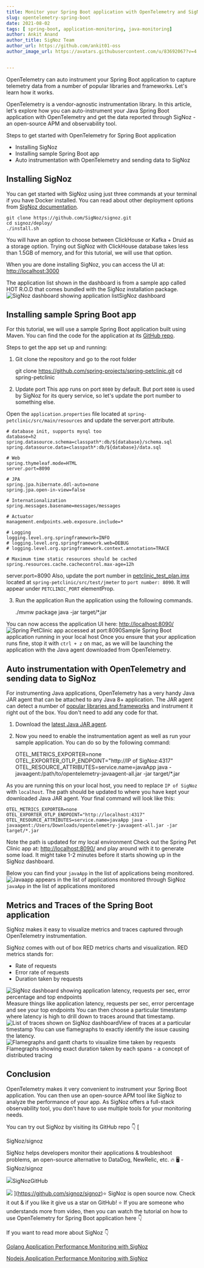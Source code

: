 ```yaml
---
title: Monitor your Spring Boot application with OpenTelemetry and SigNoz
slug: opentelemetry-spring-boot
date: 2021-08-02
tags: [ spring-boot, application-monitoring, java-monitoring]
author: Ankit Anand
author_title: SigNoz Team
author_url: https://github.com/ankit01-oss
author_image_url: https://avatars.githubusercontent.com/u/83692067?v=4


---
```

OpenTelemetry can auto instrument your Spring Boot application to capture telemetry data from a number of popular libraries and frameworks. Let's learn how it works.
<!--truncate-->

OpenTelemetry is a vendor-agnostic instrumentation library. In this article, let's explore how you can auto-instrument your Java Spring Boot application with OpenTelemetry and get the data reported through SigNoz - an open-source APM and observability tool.

Steps to get started with OpenTelemetry for Spring Boot application

- Installing SigNoz
- Installing sample Spring Boot app
- Auto instrumentation with OpenTelemetry and sending data to SigNoz

## Installing SigNoz

You can get started with SigNoz using just three commands at your terminal if you have Docker installed. You can read about other deployment options from [SigNoz documentation](https://signoz.io/docs/deployment/requirement/).

    git clone https://github.com/SigNoz/signoz.git
    cd signoz/deploy/
    ./install.sh

You will have an option to choose between ClickHouse or Kafka + Druid as a storage option. Trying out SigNoz with ClickHouse database takes less than 1.5GB of memory, and for this tutorial, we will use that option.

When you are done installing SigNoz, you can access the UI at: [http://localhost:3000](http://localhost:3000/application)

The application list shown in the dashboard is from a sample app called HOT R.O.D that comes bundled with the SigNoz installation package.
![SigNoz dashboard showing application list](/img/blog/2021/08/signoz_dashboard_hc.png)SigNoz dashboard
## Installing sample Spring Boot app

For this tutorial, we will use a sample Spring Boot application built using Maven. You can find the code for the application at its [GitHub repo](https://github.com/spring-projects/spring-petclinic).

Steps to get the app set up and running:

1. Git clone the repository and go to the root folder

    git clone https://github.com/spring-projects/spring-petclinic.git
    cd spring-petclinic

2. Update port
This app runs on port `8080` by default. But port `8080` is used by SigNoz for its query service, so let's update the port number to something else.

Open the `application.properties` file located at `spring-petclinic/src/main/resources` and update the server.port attribute.

    # database init, supports mysql too
    database=h2
    spring.datasource.schema=classpath*:db/${database}/schema.sql
    spring.datasource.data=classpath*:db/${database}/data.sql
    
    # Web
    spring.thymeleaf.mode=HTML
    server.port=8090
    
    # JPA
    spring.jpa.hibernate.ddl-auto=none
    spring.jpa.open-in-view=false
    
    # Internationalization
    spring.messages.basename=messages/messages
    
    # Actuator
    management.endpoints.web.exposure.include=*
    
    # Logging
    logging.level.org.springframework=INFO
    # logging.level.org.springframework.web=DEBUG
    # logging.level.org.springframework.context.annotation=TRACE
    
    # Maximum time static resources should be cached
    spring.resources.cache.cachecontrol.max-age=12h
    

server.port=8090
Also, update the port number in [petclinic_test_plan.jmx](https://github.com/SigNoz/spring-petclinic/blob/main/src/test/jmeter/petclinic_test_plan.jmx) located at `spring-petclinic/src/test/jmeter` to `port number: 8090`. It will appear under `PETCLINIC_PORT` elementProp.

3. Run the application
Run the application using the following commands.

    ./mvnw package
    java -jar target/*.jar

You can now access the application UI here: [http://localhost:8090/](http://localhost:8080/)
![Spring PetClinic app accessed at port:8090](/img/blog/2021/08/spring_petclinic_hc.png)Sample Spring Boot application running in your local host
Once you ensure that your application runs fine, stop it with `ctrl + z` on mac, as we will be launching the application with the Java agent downloaded from OpenTelemetry.

## Auto instrumentation with OpenTelemetry and sending data to SigNoz

For instrumenting Java applications, OpenTelemetry has a very handy Java JAR agent that can be attached to any Java 8+ application. The JAR agent can detect a number of [ popular libraries and frameworks](https://github.com/open-telemetry/opentelemetry-java-instrumentation/blob/main/docs/supported-libraries.md) and instrument it right out of the box. You don't need to add any code for that. 

1. Download the [latest Java JAR agent](https://github.com/open-telemetry/opentelemetry-java-instrumentation/releases/latest/download/opentelemetry-javaagent-all.jar).
2. Now you need to enable the instrumentation agent as well as run your sample application. You can do so by the following command:

    OTEL_METRICS_EXPORTER=none OTEL_EXPORTER_OTLP_ENDPOINT="http://IP of SigNoz:4317" OTEL_RESOURCE_ATTRIBUTES=service.name=javaApp java -javaagent:/path/to/opentelemetry-javaagent-all.jar -jar target/*.jar

As you are running this on your local host, you need to replace `IP of SigNoz` with `localhost`. The path should be updated to where you have kept your downloaded Java JAR agent. Your final command will look like this:

    OTEL_METRICS_EXPORTER=none OTEL_EXPORTER_OTLP_ENDPOINT="http://localhost:4317" OTEL_RESOURCE_ATTRIBUTES=service.name=javaApp java -javaagent:/Users/Downloads/opentelemetry-javaagent-all.jar -jar target/*.jar

Note the path is updated for my local environment
Check out the Spring Pet Clinic app at: [http://localhost:8090/](http://localhost:8090/) and play around with it to generate some load. It might take 1-2 minutes before it starts showing up in the SigNoz dashboard.

Below you can find your `javaApp` in the list of applications being monitored.
![`Javaapp` appears in the list of applications monitored through SigNoz](/img/blog/2021/08/javaapp_boxed_hc.png)`javaApp` in the list of applications monitored
## Metrics and Traces of the Spring Boot application

SigNoz makes it easy to visualize metrics and traces captured through OpenTelemetry instrumentation.

SigNoz comes with out of box RED metrics charts and visualization. RED metrics stands for:

- Rate of requests
- Error rate of requests
- Duration taken by requests 

![SigNoz dashboard showing application latency, requests per sec, error percentage and top endpoints](/img/blog/2021/08/signoz_charts_hc.png)Measure things like application latency, requests per sec, error percentage and see your top endpoints
You can then choose a particular timestamp where latency is high to drill down to traces around that timestamp.
![List of traces shown on SigNoz dashboard](/img/blog/2021/08/signoz_visualization_hc.png)View of traces at a particular timestamp
You can use flamegraphs to exactly identify the issue causing the latency.
![Flamegraphs and gantt charts to visualize time taken by requests](/img/blog/2021/08/signoz_flamegraphs_hc.png)Flamegraphs showing exact duration taken by each spans - a concept of distributed tracing
## Conclusion

OpenTelemetry makes it very convenient to instrument your Spring Boot application. You can then use an open-source APM tool like SigNoz to analyze the performance of your app. As SigNoz offers a full-stack observability tool, you don't have to use multiple tools for your monitoring needs.

You can try out SigNoz by visiting its GitHub repo 👇
[

SigNoz/signoz

SigNoz helps developers monitor their applications & troubleshoot problems, an open-source alternative to DataDog, NewRelic, etc. 🔥 🖥 - SigNoz/signoz

![](https://github.githubassets.com/favicons/favicon.svg)SigNozGitHub

![](https://repository-images.githubusercontent.com/326404870/e961a900-63c9-11eb-83f6-02913cf1b477)
](https://github.com/signoz/signoz)⭐️ SigNoz is open source now. Check it out & if you like it give us a star on GitHub! ⭐️
If you are someone who understands more from video, then you can watch the tutorial on how to use OpenTelemetry for Spring Boot application here 👇

If you want to read more about SigNoz 👇

[Golang Application Performance Monitoring with SigNoz](/blog/monitoring-your-go-application-with-signoz/)

[Nodejs Application Performance Monitoring with SigNoz](/blog/nodejs-opensource-application-monitoring/)
